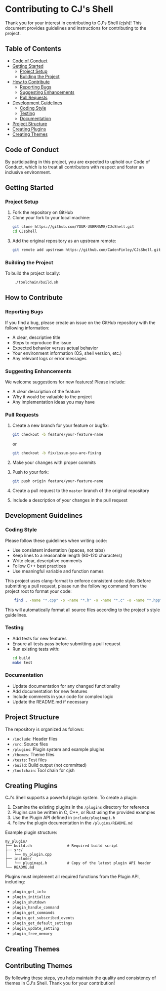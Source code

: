 # Contributing to CJ's Shell

Thank you for your interest in contributing to CJ's Shell (cjsh)! This document provides guidelines and instructions for contributing to the project.

## Table of Contents

- [Code of Conduct](#code-of-conduct)
- [Getting Started](#getting-started)
  - [Project Setup](#project-setup)
  - [Building the Project](#building-the-project)
- [How to Contribute](#how-to-contribute)
  - [Reporting Bugs](#reporting-bugs)
  - [Suggesting Enhancements](#suggesting-enhancements)
  - [Pull Requests](#pull-requests)
- [Development Guidelines](#development-guidelines)
  - [Coding Style](#coding-style)
  - [Testing](#testing)
  - [Documentation](#documentation)
- [Project Structure](#project-structure)
- [Creating Plugins](#creating-plugins)
- [Creating Themes](#creating-themes)

## Code of Conduct

By participating in this project, you are expected to uphold our Code of Conduct, which is to treat all contributors with respect and foster an inclusive environment.

## Getting Started

### Project Setup

1. Fork the repository on GitHub
2. Clone your fork to your local machine:
   ```bash
   git clone https://github.com/YOUR-USERNAME/CJsShell.git
   cd CJsShell
   ```
3. Add the original repository as an upstream remote:
   ```bash
   git remote add upstream https://github.com/CadenFinley/CJsShell.git
   ```

### Building the Project

To build the project locally:

```bash
    ./toolchain/build.sh
```

## How to Contribute

### Reporting Bugs

If you find a bug, please create an issue on the GitHub repository with the following information:

- A clear, descriptive title
- Steps to reproduce the issue
- Expected behavior versus actual behavior
- Your environment information (OS, shell version, etc.)
- Any relevant logs or error messages

### Suggesting Enhancements

We welcome suggestions for new features! Please include:

- A clear description of the feature
- Why it would be valuable to the project
- Any implementation ideas you may have

### Pull Requests

1. Create a new branch for your feature or bugfix:
   ```bash
   git checkout -b feature/your-feature-name
   ```
   or
   ```bash
   git checkout -b fix/issue-you-are-fixing
   ```

2. Make your changes with proper commits
3. Push to your fork:
   ```bash
   git push origin feature/your-feature-name
   ```
4. Create a pull request to the `master` branch of the original repository
5. Include a description of your changes in the pull request

## Development Guidelines

### Coding Style

Please follow these guidelines when writing code:

- Use consistent indentation (spaces, not tabs)
- Keep lines to a reasonable length (80-120 characters)
- Write clear, descriptive comments
- Follow C++ best practices
- Use meaningful variable and function names

This project uses clang-format to enforce consistent code style. Before submitting a pull request, please run the following command from the project root to format your code:

```bash
    find . -name "*.cpp" -o -name "*.h" -o -name "*.c" -o -name "*.hpp" | grep -v "build/" | grep -v "CMakeFiles/" | grep -v "_deps/" | xargs clang-format -i
```

This will automatically format all source files according to the project's style guidelines.

### Testing

- Add tests for new features
- Ensure all tests pass before submitting a pull request
- Run existing tests with:
  ```bash
  cd build
  make test
  ```

### Documentation

- Update documentation for any changed functionality
- Add documentation for new features
- Include comments in your code for complex logic
- Update the README.md if necessary

## Project Structure

The repository is organized as follows:

- `/include`: Header files
- `/src`: Source files
- `/plugins`: Plugin system and example plugins
- `/themes`: Theme files
- `/tests`: Test files
- `/build`: Build output (not committed)
- `/toolchain`: Tool chain for cjsh


## Creating Plugins

CJ's Shell supports a powerful plugin system. To create a plugin:

1. Examine the existing plugins in the `/plugins` directory for reference
2. Plugins can be written in C, C++, or Rust using the provided examples
3. Use the Plugin API defined in `include/pluginapi.h`
4. Follow the plugin documentation in the `/plugins/README.md`

Example plugin structure:
```
my_plugin/
├── build.sh                # Required build script
├── src/
│   └── my_plugin.cpp
├── include/
│   └── pluginapi.h         # Copy of the latest plugin API header
└── README.md
```

Plugins must implement all required functions from the Plugin API, including:
- `plugin_get_info`
- `plugin_initialize`
- `plugin_shutdown`
- `plugin_handle_command`
- `plugin_get_commands`
- `plugin_get_subscribed_events`
- `plugin_get_default_settings`
- `plugin_update_setting`
- `plugin_free_memory`

## Creating Themes


## Contributing Themes


By following these steps, you help maintain the quality and consistency of themes in CJ's Shell. Thank you for your contribution!
